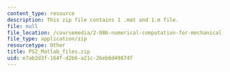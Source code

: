 ```yaml
---
content_type: resource
description: This zip file contains 1 .mat and 1.m file.
file: null
file_location: /coursemedia/2-086-numerical-computation-for-mechanical-engineers-fall-2012/e7ab2d3f164fd2b6a21c26eb6d49874f_PS2_Matlab_files.zip
file_type: application/zip
resourcetype: Other
title: PS2_Matlab_files.zip
uid: e7ab2d3f-164f-d2b6-a21c-26eb6d49874f
---
```

